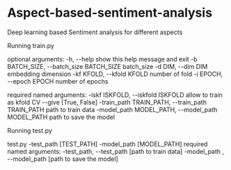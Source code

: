 # Aspect-based-sentiment-analysis
Deep learning based Sentiment analysis for different aspects

Running train.py


optional arguments:
  -h, --help            show this help message and exit
  -b BATCH_SIZE, --batch_size BATCH_SIZE
                        batch_size
  -d DIM, --dim DIM     embedding dimension
  -kf KFOLD, --kfold KFOLD
                        number of fold
  -i EPOCH, --epoch EPOCH
                        number of epochs

required named arguments:
  -iskf ISKFOLD, --iskfold ISKFOLD
                        allow to train as kfold CV --give [True, False]
  -train_path TRAIN_PATH, --train_path TRAIN_PATH
                        path to train data
  -model_path MODEL_PATH, --model_path MODEL_PATH
                        path to save the model


Running test.py

test.py -test_path [TEST_PATH] -model_path [MODEL_PATH]
required named arguments:
  -test_path, --test_path   [path to train data]
  -model_path , --model_path   [path to save the model]
  

